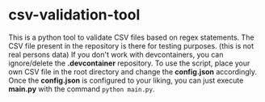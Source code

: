 # csv-validation-tool

This is a python tool to validate CSV files based on regex statements.
The CSV file present in the repository is there for testing purposes. (this is not real persons data)
If you don't work with devcontainers, you can ignore/delete the **.devcontainer** repository.
To use the script, place your own CSV file in the root directory and change the **config.json** accordingly.
Once the **config.json** is configured to your liking, you can just execute **main.py** with the command `python main.py`.
